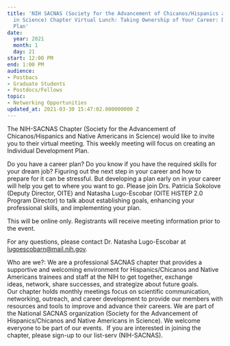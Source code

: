```yaml
---
title: 'NIH SACNAS (Society for the Advancement of Chicanos/Hispanics and Native Americans
  in Science) Chapter Virtual Lunch: Taking Ownership of Your Career: Developing a
  Plan'
date:
  year: 2021
  month: 1
  day: 21
start: 12:00 PM
end: 1:00 PM
audience:
- Postbacs
- Graduate Students
- Postdocs/Fellows
topic:
- Networking Opportunities
updated_at: 2021-03-30 15:47:02.000000000 Z
---
```

The NIH-SACNAS Chapter (Society for the Advancement of
Chicanos/Hispanics and Native Americans in Science) would like to invite
you to their virtual meeting. This weekly meeting will focus on creating
an Individual Development Plan.

Do you have a career plan? Do you know if you have the required skills
for your dream job? Figuring out the next step in your career and how to
prepare for it can be stressful. But developing a plan early on in your
career will help you get to where you want to go. Please join Drs.
Patricia Sokolove (Deputy Director, OITE) and Natasha Lugo-Escobar (OITE
HiSTEP 2.0 Program Director) to talk about establishing goals, enhancing
your professional skills, and implementing your plan.

This will be online only. Registrants will receive meeting information
prior to the event.

For any questions, please contact Dr. Natasha Lugo-Escobar at
lugoescobarn@mail.nih.gov.  

<span>Who are we?: We are a professional SACNAS
chapter that provides a supportive and welcoming environment for
Hispanics/Chicanos and Native Americans trainees and staff at the NIH to
get together, exchange ideas, network, share successes, and strategize
about future goals. Our chapter holds monthly meetings focus on
scientific communication, networking, outreach, and career development
to provide our members with resources and tools to improve and
advance their careers. We are part of the National SACNAS organization
(Society for the Advancement of Hispanics/Chicanos and Native Americans
in Science). We welcome everyone to be part of our events.  If you are
interested in joining the chapter, please sign-up to our list-serv
(NIH-SACNAS). </span>

 

 

 
